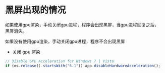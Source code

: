 # 黑屏出现的情况

如果使用gpu渲染，手动关闭gpu进程，程序会出现黑屏，当gpu进程回复之后，黑屏消失。

如果没有使用gpu渲染，手动关闭gpu进程，程序不会出现黑屏



- 关闭 gpu 渲染

```js
// Disable GPU Acceleration for Windows 7 | Vista 
if (os.release().startsWith("6.1")) app.disableHardwareAcceleration();
```

